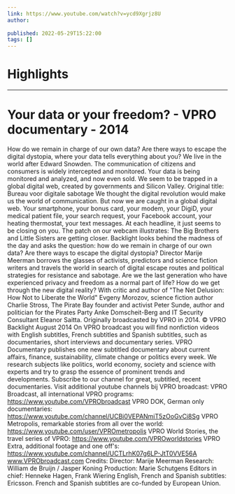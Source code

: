 ```yaml
---
link: https://www.youtube.com/watch?v=ycd9Xgrjz8U
author: 
   
published: 2022-05-29T15:22:00
tags: []
---
```

# Highlights


---
# Your data or your freedom? - VPRO documentary - 2014
How do we remain in charge of our own data? Are there ways to escape the digital dystopia, where your data tells everything about you? We live in the world after Edward Snowden. The communication of citizens and consumers is widely intercepted and monitored. Your data is being monitored and analyzed, and now even sold. We seem to be trapped in a global digital web, created by governments and Silicon Valley. Original title: Bureau voor digitale sabotage We thought the digital revolution would make us the world of communication. But now we are caught in a global digital web. Your smartphone, your bonus card, your modem, your DigiD, your medical patient file, your search request, your Facebook account, your heating thermostat, your text messages. At each headline, it just seems to be closing on you. The patch on our webcam illustrates: The Big Brothers and Little Sisters are getting closer. Backlight looks behind the madness of the day and asks the question: how do we remain in charge of our own data? Are there ways to escape the digital dystopia? Director Marije Meerman borrows the glasses of activists, predictors and science fiction writers and travels the world in search of digital escape routes and political strategies for resistance and sabotage. Are we the last generation who have experienced privacy and freedom as a normal part of life? How do we get through the new digital reality? With critic and author of "The Net Delusion: How Not to Liberate the World" Evgeny Morozov, science fiction author Charlie Stross, The Pirate Bay founder and activist Peter Sunde, author and politician for the Pirates Party Anke Domscheit-Berg and IT Security Consultant Eleanor Saitta. Originally broadcasted by VPRO in 2014. © VPRO Backlight August 2014 On VPRO broadcast you will find nonfiction videos with English subtitles, French subtitles and Spanish subtitles, such as documentaries, short interviews and documentary series. VPRO Documentary publishes one new subtitled documentary about current affairs, finance, sustainability, climate change or politics every week. We research subjects like politics, world economy, society and science with experts and try to grasp the essence of prominent trends and developments. Subscribe to our channel for great, subtitled, recent documentaries. Visit additional youtube channels bij VPRO broadcast: VPRO Broadcast, all international VPRO programs: https://www.youtube.com/VPRObroadcast VPRO DOK, German only documentaries: https://www.youtube.com/channel/UCBi0VEPANmiT5zOoGvCi8Sg VPRO Metropolis, remarkable stories from all over the world: https://www.youtube.com/user/VPROmetropolis VPRO World Stories, the travel series of VPRO: https://www.youtube.com/VPROworldstories VPRO Extra, additional footage and one off's: https://www.youtube.com/channel/UCTLrhK07g6LP-JtT0VVE56A www.VPRObroadcast.com Credits: Director: Marije Meerman Research: William de Bruijn / Jasper Koning Production: Marie Schutgens Editors in chief: Henneke Hagen, Frank Wiering English, French and Spanish subtitles: Ericsson. French and Spanish subtitles are co-funded by European Union.